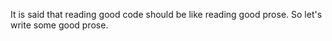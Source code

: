 It is said that reading good code should be like reading good prose. So let's write some good prose.
